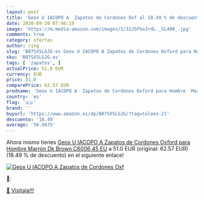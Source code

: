 ```yaml
---
layout: post
title: 'Geox U IACOPO A  Zapatos de Cordones Oxf al 18.49 % de descuento'
date: 2020-09-30 07:46:19
image: 'https://m.media-amazon.com/images/I/31J5FboJrdL._SL400_.jpg'
comments: true
category: ofertas
author: ring
slug: 'B07SXSLGJG-es Geox U IACOPO A Zapatos de Cordones Oxford para Hombre...'
sku: 'B07SXSLGJG-es'
tags: [ 'zapatos', ]
actualPrice: 51.0 EUR
currency: EUR
price: 51.0
comparePrice: 62.57 EUR
prodname: 'Geox U IACOPO A  Zapatos de Cordones Oxford para Hombre  Marrón  Dk Brown C6006   45 EU'
country: 'es'
flag: '🇪🇸'
brand: ''
buyurl: 'https://www.amazon.es/dp/B07SXSLGJG/?tag=tolees-21'
descuento: '18.49'
average: '50.9475'
---
```


Ahora mismo tienes [Geox U IACOPO A  Zapatos de Cordones Oxford para Hombre  Marrón  Dk Brown C6006   45 EU](https://www.amazon.es/dp/B07SXSLGJG/?tag=tolees-21) a 51.0 EUR (original: 62.57 EUR) (18.49 %  de descuento) en el siguiente enlace!

[![Geox U IACOPO A  Zapatos de Cordones Oxf](https://m.media-amazon.com/images/I/31J5FboJrdL._SL400_.jpg)](https://www.amazon.es/dp/B07SXSLGJG/?tag=tolees-21)

🔎:


[🛒 Visítala!!!](https://www.amazon.es/dp/B07SXSLGJG/?tag=tolees-21)
